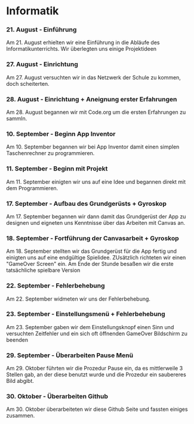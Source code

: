 # Informatik

### 21. August - Einführung

Am 21. August erhielten wir eine Einführung in die Abläufe des Informatikunterrichts. Wir überlegten uns einige Projektideen 

### 27. August - Einrichtung

Am 27. August versuchten wir in das Netzwerk der Schule zu kommen, doch scheiterten.

### 28. August - Einrichtung + Aneignung erster Erfahrungen

Am 28. August begannen wir mit Code.org um die ersten Erfahrungen zu sammln.

### 10. September - Beginn App Inventor

Am 10. September begannen wir bei App Inventor damit einen simplen Taschenrechner zu programmieren.

### 11. September - Beginn mit Projekt

Am 11. September einigten wir uns auf eine Idee und begannen direkt mit dem Programmieren.

### 17. September - Aufbau des Grundgerüsts + Gyroskop

Am 17. September begannen wir dann damit das Grundgerüst der App zu designen und eigneten uns Kenntnisse über das Arbeiten mit Canvas an.

### 18. September - Fortführung der Canvasarbeit + Gyroskop

Am 18. September stellten wir das Grundgerüst für die App fertig und einigten uns auf eine endgültige Spielidee. ZUsätzlich richteten wir einen "GameOver Screen" ein. Am Ende der Stunde besaßen wir die erste tatsächliche spielbare Version

### 22. September - Fehlerbehebung

Am 22. September widmeten wir uns der Fehlerbehebung.

### 23. September - Einstellungsmenü + Fehlerbehebung

Am 23. September gaben wir dem Einstellungsknopf einen Sinn und versuchten Zeitfehler und ein sich oft öffnenden GameOver Bildschirm zu beenden

### 29. September - Überarbeiten Pause Menü

Am 29. Oktober führten wir die Prozedur Pause ein, da es mittlerweile 3 Stellen gab, an der diese benutzt wurde und die Prozedur ein saubereres Bild abgibt.

### 30. Oktober - Überarbeiten Github

Am 30. Oktober überarbeiteten wir diese Github Seite und fassten einiges zusammen.
